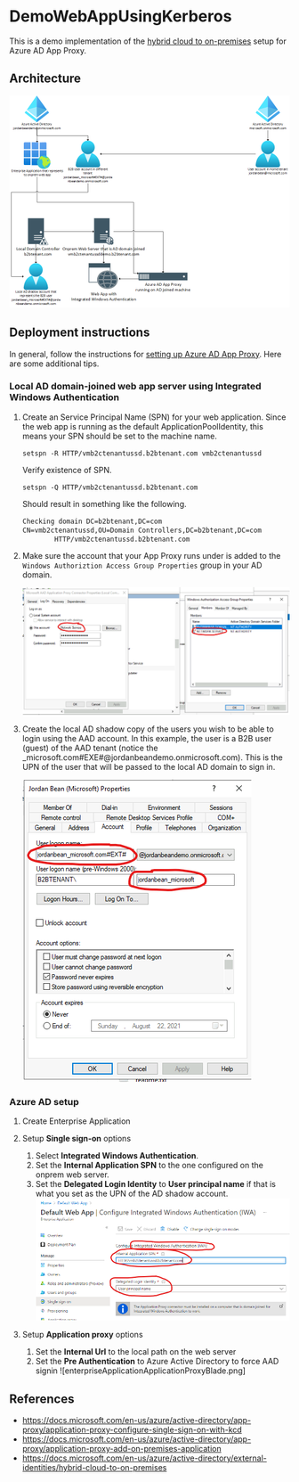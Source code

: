 # DemoWebAppUsingKerberos

This is a demo implementation of the [hybrid cloud to on-premises](https://docs.microsoft.com/en-us/azure/active-directory/external-identities/hybrid-cloud-to-on-premises) 
setup for Azure AD App Proxy.

## Architecture

![architecture](.images/architecture.png)

## Deployment instructions

In general, follow the instructions for [setting up Azure AD App Proxy](https://docs.microsoft.com/en-us/azure/active-directory/app-proxy/application-proxy-add-on-premises-application). Here are some additional tips.

### Local AD domain-joined web app server using Integrated Windows Authentication 

1. Create an Service Principal Name (SPN) for your web application. Since the web app is running as the default ApplicationPoolIdentity, this means your SPN
	 should be set to the machine name.

	 ```
	 setspn -R HTTP/vmb2ctenantussd.b2btenant.com vmb2ctenantussd
	 ```

	Verify existence of SPN.

	```
	setspn -Q HTTP/vmb2ctenantussd.b2btenant.com
	```

	Should result in something like the following.
	```
	Checking domain DC=b2btenant,DC=com
	CN=vmb2ctenantussd,OU=Domain Controllers,DC=b2btenant,DC=com
  		    HTTP/vmb2ctenantussd.b2btenant.com
	```

1. Make sure the account that your App Proxy runs under is added to the `Windows Authoriztion Access Group Properties` group in your AD domain.

	 ![appProxyAccount](.images/appProxyAccount.png)

1. Create the local AD shadow copy of the users you wish to be able to login using the AAD account. In this example, the user is a B2B user (guest) of the 
	 AAD tenant (notice the _microsoft.com#EXE#@jordanbeandemo.onmicrosoft.com). This is the UPN of the user that will be passed to the local AD domain to sign in.

	 ![b2bUserAccountInADdomain](.images/b2bUserAccountInADdomain.png)

### Azure AD setup

1. Create Enterprise Application

1. Setup **Single sign-on** options

	1. Select **Integrated Windows Authentication**.
	1. Set the **Internal Application SPN** to the one configured on the onprem web server.
	1. Set the **Delegated Login Identity** to **User principal name** if that is what you set as the UPN of the AD shadow account.
	   ![enterpriseApplicationSingleSignOnBlade](.images/enterpriseApplicationSingleSignOnBlade.png)

1. Setup **Application proxy** options

	1. Set the **Internal Url** to the local path on the web server
	1. Set the **Pre Authentication** to Azure Active Directory to force AAD signin
		 ![enterpriseApplicationApplicationProxyBlade.png]

## References

- https://docs.microsoft.com/en-us/azure/active-directory/app-proxy/application-proxy-configure-single-sign-on-with-kcd
- https://docs.microsoft.com/en-us/azure/active-directory/app-proxy/application-proxy-add-on-premises-application
- https://docs.microsoft.com/en-us/azure/active-directory/external-identities/hybrid-cloud-to-on-premises